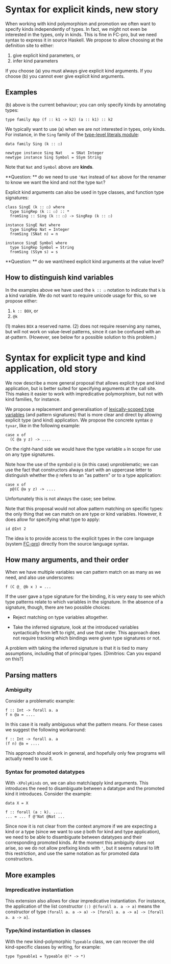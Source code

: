 # Syntax for explicit kinds, new story


When working with kind polymorphism and promotion we often want to 
specify kinds independently of types. In fact, we might not even be
interested in the types, only in kinds. This is fine in FC-pro, but
we need syntax to express it in source Haskell. We propose to allow
choosing at the definition site to either:

1. give explicit kind parameters, or
1. infer kind parameters


If you choose (a) you must always give explicit kind arguments.
If you choose (b) you cannot ever give explicit kind arguments. 

## Examples


(b) above is the current behaviour; you can only specify kinds by
annotating types:

```wiki
type family App (f :: k1 -> k2) (a :: k1) :: k2
```


We typically want to use (a) when we are not interested in types, only kinds.
For instance, in the `Sing` family of the
[ type-level literals module](https://github.com/ghc/packages-base/blob/master/GHC/TypeLits.hs):

```wiki
data family Sing (k :: ☐)

newtype instance Sing Nat    = SNat Integer
newtype instance Sing Symbol = SSym String
```


Note that `Nat` and `Symbol` above are **kinds**.

**Question: ** do we need to use `'Nat` instead of `Nat` above for the renamer
to know we want the kind and not the type `Nat`?


Explicit kind arguments can also be used in type classes, and function type
signatures:

```wiki
class SingE (k :: ☐) where
  type SingRep (k :: ☐) :: *
  fromSing :: Sing (k :: ☐) -> SingRep (k :: ☐)

instance SingE Nat where
  type SingRep Nat = Integer
  fromSing (SNat n) = n

instance SingE Symbol where
  type SingRep Symbol = String
  fromSing (SSym s) = s
```

**Question: ** do we want/need explicit kind arguments at the value level?

## How to distinguish kind variables


In the examples above we have used the `k :: ☐` notation to indicate that `k`
is a kind variable. We do not want to require unicode usage for this, so we
propose either:

1. `k :: BOX`, or
1. `@k`


(1) makes `BOX` a reserved name. (2) does not require reserving any names, but
will not work on value-level patterns, since it can be confused with an 
at-pattern. (However, see below for a possible solution to this problem.) 

# Syntax for explicit type and kind application, old story


We now describe a more general proposal that allows explicit type and kind application, but is better
suited for specifying arguments at the call site. This makes it easier to work with impredicative
polymorphism, but not with kind families, for instance.


We propose a replacement and generalisation of [lexically-scoped type variables](http://www.haskell.org/ghc/docs/latest/html/users_guide/other-type-extensions.html#scoped-type-variables) (and pattern signatures) that is
more clear and direct by allowing explicit type (and kind) application.
We propose the concrete syntax `@ tyvar`, like in the following example:

```wiki
case x of
  (C @a y z) -> ....
```


On the right-hand side we would have the type variable `a` in scope for use on 
any type signatures.


Note how the use of the symbol `@` is (in this case) unproblematic; we can
use the fact that constructors always start with an uppercase letter to distinguish
whether the `@` refers to an "as pattern" or to a type application:

```wiki
case x of
  p@(C @a y z) -> ....
```


Unfortunately this is not always the case; see below.


Note that this proposal would not allow pattern matching on specific types:
the only thing that we can match on are type or kind variables. However, it
does allow for specifying what type to apply:

```wiki
id @Int 2
```


The idea is to provide access to the explicit types in the core language
(system [ FC-pro](http://dreixel.net/research/pdf/ghp.pdf))
directly from the source language syntax.

## How many arguments, and their order


When we have multiple variables we can pattern match on as many as we need,
and also use underscores:

```wiki
f (C @_ @b x ) = ...
```


If the user gave a type signature for the binding, it is very easy to see
which type patterns relate to which variables in the signature. In the absence
of a signature, though, there are two possible choices:

- Reject matching on type variables altogether.

- Take the inferred signature, look at the introduced variables syntactically
  from left to right, and use that order. This approach does not require tracking
  which bindings were given type signatures or not.


A problem with taking the inferred signature is that it is tied to
many assumptions, including that of principal types.
\[Dimitrios: Can you expand on this?\]

## Parsing matters

### Ambiguity


Consider a problematic example:

```wiki
f :: Int -> forall a. a
f n @a = ....
```


In this case it is really ambiguous what the pattern means. For these
cases we suggest the following workaround:

```wiki
f :: Int -> forall a. a
(f n) @a = ....
```


This approach should work in general, and hopefully only few programs will
actually need to use it.

### Syntax for promoted datatypes


With `-XPolyKinds` on, we can also match/apply kind arguments. This introduces the
need to disambiguate between a datatype and the promoted kind it introduces.
Consider the example:

```wiki
data X = X

f :: forall (a : k). ....
... = ... f @'Nat @Nat ...
```


Since now it is not clear from the context anymore if we are expecting a kind
or a type (since we want to use `@` both for kind and type application), we need to be
able to disambiguate between datatypes and their corresponding promoted kinds.
At the moment this ambiguity does not arise, so we do not allow prefixing
kinds with `'`, but it seems natural to lift this restriction, and use the
same notation as for promoted data constructors.

## More examples

### Impredicative instantiation


This extension also allows for clear impredicative instantiation. For instance,
the application of the list constructor `(:) @(forall a. a -> a)` means
the constructor of type
`(forall a. a -> a) -> [forall a. a -> a] -> [forall a. a -> a]`.

### Type/kind instantiation in classes


With the new kind-polymorphic `Typeable` class, we can recover the old
kind-specific classes by writing, for example:

```wiki
type Typeable1 = Typeable @(* -> *)
```